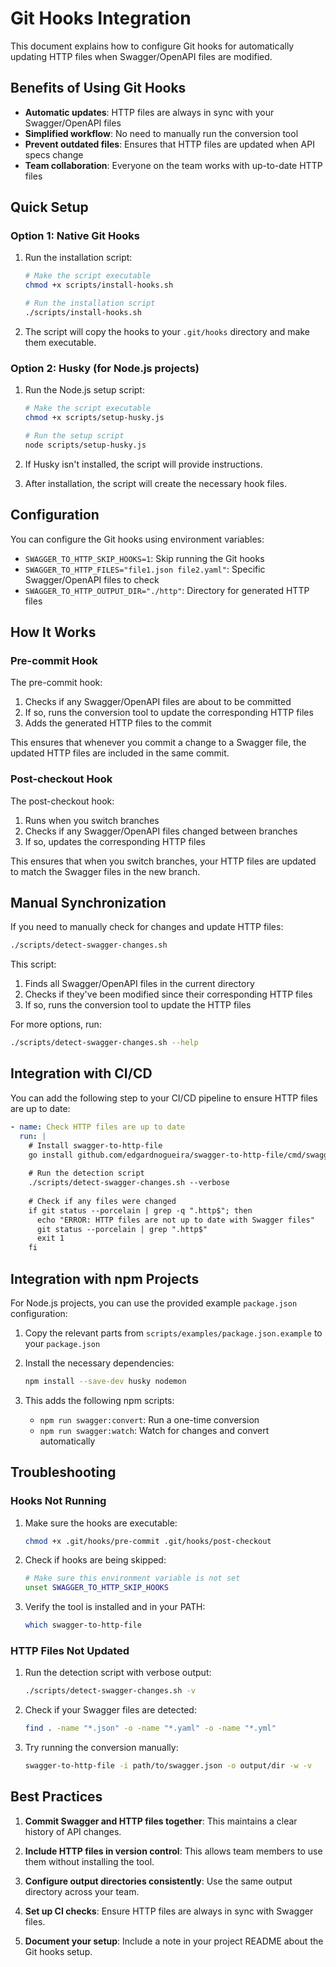 # Git Hooks Integration

This document explains how to configure Git hooks for automatically updating HTTP files when Swagger/OpenAPI files are modified.

## Benefits of Using Git Hooks

- **Automatic updates**: HTTP files are always in sync with your Swagger/OpenAPI files
- **Simplified workflow**: No need to manually run the conversion tool
- **Prevent outdated files**: Ensures that HTTP files are updated when API specs change
- **Team collaboration**: Everyone on the team works with up-to-date HTTP files

## Quick Setup

### Option 1: Native Git Hooks

1. Run the installation script:
   ```bash
   # Make the script executable
   chmod +x scripts/install-hooks.sh
   
   # Run the installation script
   ./scripts/install-hooks.sh
   ```

2. The script will copy the hooks to your `.git/hooks` directory and make them executable.

### Option 2: Husky (for Node.js projects)

1. Run the Node.js setup script:
   ```bash
   # Make the script executable
   chmod +x scripts/setup-husky.js
   
   # Run the setup script
   node scripts/setup-husky.js
   ```

2. If Husky isn't installed, the script will provide instructions.

3. After installation, the script will create the necessary hook files.

## Configuration

You can configure the Git hooks using environment variables:

- `SWAGGER_TO_HTTP_SKIP_HOOKS=1`: Skip running the Git hooks
- `SWAGGER_TO_HTTP_FILES="file1.json file2.yaml"`: Specific Swagger/OpenAPI files to check
- `SWAGGER_TO_HTTP_OUTPUT_DIR="./http"`: Directory for generated HTTP files

## How It Works

### Pre-commit Hook

The pre-commit hook:
1. Checks if any Swagger/OpenAPI files are about to be committed
2. If so, runs the conversion tool to update the corresponding HTTP files
3. Adds the generated HTTP files to the commit

This ensures that whenever you commit a change to a Swagger file, the updated HTTP files are included in the same commit.

### Post-checkout Hook

The post-checkout hook:
1. Runs when you switch branches
2. Checks if any Swagger/OpenAPI files changed between branches
3. If so, updates the corresponding HTTP files

This ensures that when you switch branches, your HTTP files are updated to match the Swagger files in the new branch.

## Manual Synchronization

If you need to manually check for changes and update HTTP files:

```bash
./scripts/detect-swagger-changes.sh
```

This script:
1. Finds all Swagger/OpenAPI files in the current directory
2. Checks if they've been modified since their corresponding HTTP files
3. If so, runs the conversion tool to update the HTTP files

For more options, run:

```bash
./scripts/detect-swagger-changes.sh --help
```

## Integration with CI/CD

You can add the following step to your CI/CD pipeline to ensure HTTP files are up to date:

```yaml
- name: Check HTTP files are up to date
  run: |
    # Install swagger-to-http-file
    go install github.com/edgardnogueira/swagger-to-http-file/cmd/swagger-to-http-file@latest
    
    # Run the detection script
    ./scripts/detect-swagger-changes.sh --verbose
    
    # Check if any files were changed
    if git status --porcelain | grep -q ".http$"; then
      echo "ERROR: HTTP files are not up to date with Swagger files"
      git status --porcelain | grep ".http$"
      exit 1
    fi
```

## Integration with npm Projects

For Node.js projects, you can use the provided example `package.json` configuration:

1. Copy the relevant parts from `scripts/examples/package.json.example` to your `package.json`
2. Install the necessary dependencies:
   ```bash
   npm install --save-dev husky nodemon
   ```

3. This adds the following npm scripts:
   - `npm run swagger:convert`: Run a one-time conversion
   - `npm run swagger:watch`: Watch for changes and convert automatically

## Troubleshooting

### Hooks Not Running

1. Make sure the hooks are executable:
   ```bash
   chmod +x .git/hooks/pre-commit .git/hooks/post-checkout
   ```

2. Check if hooks are being skipped:
   ```bash
   # Make sure this environment variable is not set
   unset SWAGGER_TO_HTTP_SKIP_HOOKS
   ```

3. Verify the tool is installed and in your PATH:
   ```bash
   which swagger-to-http-file
   ```

### HTTP Files Not Updated

1. Run the detection script with verbose output:
   ```bash
   ./scripts/detect-swagger-changes.sh -v
   ```

2. Check if your Swagger files are detected:
   ```bash
   find . -name "*.json" -o -name "*.yaml" -o -name "*.yml"
   ```

3. Try running the conversion manually:
   ```bash
   swagger-to-http-file -i path/to/swagger.json -o output/dir -w -v
   ```

## Best Practices

1. **Commit Swagger and HTTP files together**: This maintains a clear history of API changes.

2. **Include HTTP files in version control**: This allows team members to use them without installing the tool.

3. **Configure output directories consistently**: Use the same output directory across your team.

4. **Set up CI checks**: Ensure HTTP files are always in sync with Swagger files.

5. **Document your setup**: Include a note in your project README about the Git hooks setup.